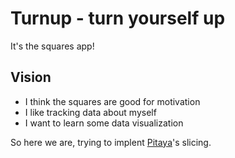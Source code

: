 # Turnup - turn yourself up

It's the squares app!

## Vision

- I think the squares are good for motivation
- I like tracking data about myself
- I want to learn some data visualization

So here we are, trying to implent [Pitaya](https://github.com/exr0nprojects/pitaya)'s slicing.


